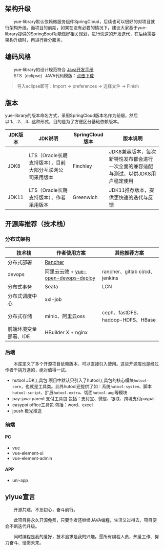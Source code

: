## 架构升级
　　yue-library默认依赖微服务组件SpringCloud，后续也可以很好的对项目就行架构升级。而项目的前期，如果在没有必要的情况下，建议大家基于yue-library提供的SpringBoot功能做好相关规划，进行快速的开发迭代，在后续需要架构升级时，再进行拆分服务。

## 编码风格
　　yue-library的设计规范符合 [Java开发手册](https://gitee.com/yl-yue/yue-library/raw/master/docs/_media/Java开发手册_v1.5.0_华山版.pdf)<br>
　　STS（eclipse）JAVA代码模版：[点击下载](https://gitee.com/yl-yue/yue-library/raw/master/docs/_media/STS配置.epf)
> 导入eclipse即可：Import -> preferences -> 选择文件 -> Finish <br>

## 版本
yue-library的版本命名方式，采用SpringCloud版本名作为前缀，然后以.1、.2、.3...这种形式，目的是为了方便区分基础依赖版本。<br>

|JDK版本|JDK说明												|SpringCloud版本|版本说明																			|
|--		|--														|--				|--																					|
|JDK8	|LTS（Oracle长期支持版本），目前大部分互联网公司采用版本|Finchley		|JDK8兼容版本，每次新特性发布都会进行一次全面的兼容适配与测试，以供JDK8用户稳定使用	|
|JDK11	|LTS（Oracle长期支持版本），作者采用版本				|Greenwich		|JDK11推荐版本，提供更快速的迭代与反馈												|

## 开源库推荐（技术栈）
### 分布式架构
|技术栈					|作者使用方案																								|其他推荐方案						|
|--						|--																											|--									|
|分布式部署				|[Rancher](https://blog.csdn.net/u013600314/article/details/80484102)										|									|
|devops					|阿里云云效 + [yue-open-devops-deploy](https://gitee.com/yl-yue/yue-open/tree/master/yue-open-devops-deploy)|rancher、gitlab ci/cd、jenkins		|
|分布式事务				|Seata																										|LCN								|
|分布式调度中心			|xxl-job																									|									|
|分布式存储				|minio、阿里云oss																							|ceph、fastDFS、hadoop-HDFS、HBase	|
|前端环境变量部署、IDE	|HBuilder X + nginx																							|									|

### 后端
　　本库定义了多个开源项目依赖版本，可以直接引入使用。这些开源库也是经过作者千挑万选的，绝对值得一试。
- hutool JDK工具包 项目中默认只引入了hutool工具包的核心模块`hutool-core`，也就是工具类。此外hutool还提供了如：系统`hutool-system`、脚本`hutool-script`、扩展`hutool-extra`、切面`hutool-aop`等模块
- pay-java-parent 支付工具包 包括：支付宝、微信、银联、跨境支付paypal
- easypoi office工具包 包括：word、excel
- jpush 极光推送

### 前端
#### PC
- vue
- vue-element-ui
- vue-element-admin

#### APP
- uni-app

## ylyue宣言
　　开源共建，不忘初心，奋斗前行。

　　此项目将永久开源免费，只要作者还继续JAVA编程，生活又过得去，项目便会不断迭代升级。

　　同时编程是我的爱好，技术追求是我的兴趣。愿所有编程人员，热爱工作、努力奋斗、憧憬未来。